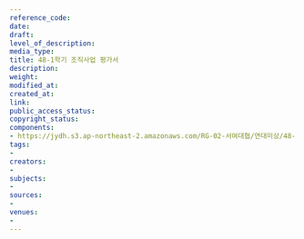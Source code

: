 ```yaml
---
reference_code: 
date: 
draft: 
level_of_description: 
media_type: 
title: 48-1학기 조직사업 평가서
description: 
weight: 
modified_at: 
created_at: 
link: 
public_access_status: 
copyright_status: 
components:
- https://jydh.s3.ap-northeast-2.amazonaws.com/RG-02-서여대협/연대미상/48-1학기+조직사업+평가서.pdf
tags:
- 
creators:
- 
subjects:
- 
sources:
- 
venues:
- 
---
```

